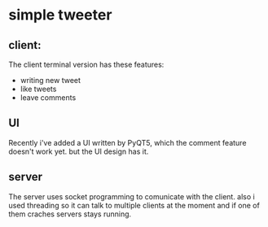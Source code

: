 # simple tweeter

## client:
The client terminal version has these features:
* writing new tweet 
* like tweets
* leave comments
## UI
Recently i've added a UI written by PyQT5, which the comment feature doesn't work yet. but the UI design has it.

## server
The server uses socket programming to comunicate with the client. also i used threading so it can talk to multiple clients at the moment and if one of them craches servers stays running.
